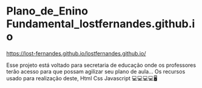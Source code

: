 # Plano_de_Enino Fundamental_lostfernandes.github.io
 https://lost-fernandes.github.io/lostfernandes.github.io/

Esse projeto está voltado para secretaria de educação onde os professores terão acesso para que possam agilizar seu plano de aula... Os recursos usado para realização deste, Html Css Javascript 💻💻💻💻🖥️
